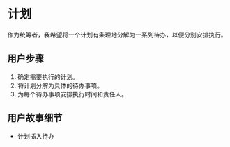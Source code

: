 # 计划

作为统筹者，我希望将一个计划有条理地分解为一系列待办，以便分别安排执行。

## 用户步骤

1. 确定需要执行的计划。
2. 将计划分解为具体的待办事项。
3. 为每个待办事项安排执行时间和责任人。

## 用户故事细节

- 计划插入待办

